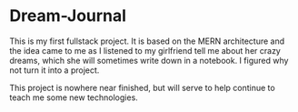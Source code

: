 # Dream-Journal

This is my first fullstack project. It is based on the MERN architecture and the idea came to me as I listened to my girlfriend tell me about her crazy dreams, which she will sometimes write down in a notebook. I figured why not turn it into a project.

This project is nowhere near finished, but will serve to help continue to teach me some new technologies. 


